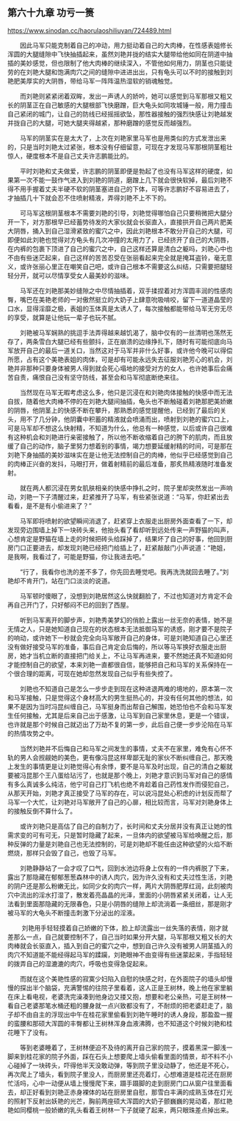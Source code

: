 ## 第六十九章 功亏一篑

https://www.sinodan.cc/haorulaoshiliuyan/724489.html

　　因此马军只能克制着自己的冲动，用力挺动着自己的大肉棒，在性感表姐修长浑圆的大腿缝隙中飞快抽插起来，虽然刘艳并拢的结实大腿带给他如同在阴道中抽插的美妙感觉，但也限制了他大肉棒的继续深入，不管他如何用力，阴茎也只能徒劳的在刘艳大腿和饱满肉穴之间的缝隙中进进出出，只有龟头可以不时的接触到刘艳肥美厚实的大阴唇，带给马军一阵阵温热湿软的销魂触觉。

　　而刘艳则紧紧闭着双眸，发出一声诱人的娇吟，她可以感觉到马军那根又粗又长的阴茎正在自己敏感的大腿根部飞快磨蹭，巨大龟头如同攻城锤一般，用力撞击自己紧闭的城门，让自己的防线已经摇摇欲坠，那性器接触的强烈快感让刘艳越发并拢自己的大腿，可她大腿夹得越紧，那种磨蹭的感觉反而越强烈。

　　马军的阴茎实在是太大了，上次在刘艳家里马军也是用类似的方式发泄出来的，只是当时刘艳太过紧张，根本没有仔细留意，可现在才发现马军那根阴茎粗壮惊人，硬度根本不是自己丈夫许志鹏能比的。

　　平时刘艳和丈夫做爱，许志鹏的阴茎即便是勃起了也没有马军这样的硬度，如果第一次不能一鼓作气进入到刘艳的阴道，磨蹭上几下就会很快软掉，最后刘艳不得不用手握着丈夫半硬不软的阴茎塞进自己的下体，可等许志鹏好不容易进去了，才抽插几十下就会忍不住喷射精液，弄得刘艳不上不下的。

　　可马军这根阴茎根本不需要刘艳的引导，刘艳觉得哪怕自己只要稍微把大腿分开一下，对方那根早已经蓄势待发的大家伙就会长驱直入，直接拱开自己两片肥美大阴唇，捅入到自己湿滑紧致的蜜穴之中，因此刘艳根本不敢分开自己的大腿，可即便如此刘艳也觉得对方龟头有几次冲撞的太用力了，已经挤开了自己的大阴唇，在内裤的包裹下顶进了自己的蜜穴之中，自己这样还算是清白之躯吗，刘艳心中也不由有些迷茫起来，自己这样的苦苦忍受在张丽看起来完全就是掩耳盗铃，毫无意义，或许张丽心里正在嘲笑自己吧，或许自己根本不需要这么纠结，只需要把腿轻轻分开，就可以尽情享受女人最美妙的滋味。

　　马军还在刘艳那美妙缝隙之中尽情抽插着，双手揉捏着对方浑圆丰润的性感肉臀，嘴巴在美艳老师的一对傲然挺立的大奶子上肆意吮吸啃咬，留下一道道晶莹的口水，显得淫靡之极，表姐的玉体真是太诱人了，每次接触都能带给马军无穷无尽的享受，就算是让他玩一辈子也玩不腻。

　　刘艳被马军娴熟的挑逗手法弄得越来越饥渴了，脑中仅有的一丝清明也荡然无存了，两条雪白大腿已经有些颤抖，正在崩溃的边缘挣扎下，随时有可能彻底向马军放开自己的最后一道关口，当然这对于马军并非什么好事，或许他今晚可以得偿所愿，占有这个美艳表姐的肉体，可是却有可能永远失去征服刘艳芳心的机会，刘艳并非那种只要身体被男人得到就会死心塌地的接受对方的女人，也许她事后会痛苦自责，痛恨自己没有坚守防线，甚至会和马军彻底断绝来往。

　　当然现在马军无暇考虑这么多，他只是沉浸在和刘艳肉体接触的快感中而无法自拔，随着他大肉棒不停的在刘艳大腿间抽插，龟头也不断触碰着刘艳那肥美娇嫩的阴唇，他阴茎上的快感不断在攀升，那熟悉的感觉提醒他，已经到了最后的关头，用不了几分钟，他阴囊中积蓄的精液就会喷涌而出，喷射到刘艳的蜜穴口上，可是马军却不想这么快射精，不知道为什么，他总有一种感觉，以后或许自己很难有这种机会和刘艳进行亲密接触了，所以他不断收缩着自己的胯下的肌肉，而且放缓了自己的动作，脑子里努力想着别的事情，竭力想要延缓射精的时间，可是那在刘艳下身抽插的美妙滋味实在是让他无法控制自己的肉棒，他似乎已经感觉到自己的肉棒正兴奋的发抖，马眼打开，做着射精前的最后准备，那炙热精液随时准备发射。

　　就在两人都沉浸在男女肌肤相亲的快感中挣扎之时，院子里却突然发出一声响动，刘艳一下子清醒过来，赶紧推开了马军，有些紧张说道：“马军，你赶紧出去看看，是不是有小偷进来了？”

　　马军即将喷射的欲望瞬间消退了，赶紧穿上衣服走出厨房外面查看了一下，却发现旁边围墙上掉下一块砖头来，他抬头看了看却听到远处传来一声野猫的叫声，心想肯定是野猫在墙上走的时候把砖头给踩掉了，结果坏了自己的好事，他回到厨房门口正要进去，却发现刘艳已经把门给插上了，赶紧敲敲门小声说道：“艳姐，是我啊，我看过了，可能是野猫，你让我进去吧。”

　　“行了，我看你也洗的差不多了，你先回去睡觉吧。我再洗洗就回去睡了。”刘艳却不肯开门，站在门口淡淡的说道。

　　马军顿时傻眼了，没想到刘艳居然这么快就翻脸了，不过也知道对方肯定不会再自己开门了，只好郁闷不已的回到了西屋。

　　听到马军离开的脚步声，刘艳秀美梦幻的俏脸上露出一丝无奈的表情，她不是无情之人，只是她知道自己现在的状态根本无法抵御马军的诱惑，刚才要不是院子的响动，或许她下一秒就会完全向马军敞开自己的身体，可是刘艳知道自己心里还没有做好接受马军的准备，事后自己肯定会后悔的，所以等马军换好衣服走出厨房，她才当机立断的直接把门给关上，不让马军再进来，要不然她还真不知道如何才能控制自己的欲望，本来刘艳一直都很自信，能够把自己和马军的关系保持在一个很合理的距离，可现在她却忽然发现自己似乎有些失控了。

　　刘艳也不知道自己是怎么一步步走到现在这种进退两难的境地的，原本第一次和马军接触，只是觉得这个身材高大的男生挺热心的，并没有任何其他的想法，如果不是因为当时冯昆纠缠自己，马军挺身而出帮自己解围，她恐怕也不会和马军发生任何接触，尤其是后来自己出于感激，让马军到自己家里休息，更是一个错误，也许就是那个时候自己就迈出了万劫不复的第一步，此后自己便一步步沦陷在马军的热情攻势之中。

　　当然刘艳并不后悔自己和马军之间发生的事情，丈夫不在家里，难免有心怀不轨的男人会觊觎她的美色，更有像冯昆这样卑鄙无耻的家伙不断纠缠自己，那天晚上发生的事情更是让刘艳觉得心有余悸，要不是马军及时出现，自己的清白之躯就要被冯昆那个王八蛋给玷污了，也就是那个晚上，刘艳才意识到马军对自己的感情有多么真诚多么纯洁，他宁可自己打飞机也绝不肯趁着自己药性发作而侵犯自己，从那天开始，刘艳才真正接受了马军的存在，可以说冯昆处心积虑的计划反而帮了马军一个大忙，让刘艳对马军敞开了自己的心扉，相比较而言，马军对刘艳身体上的接触反倒不算什么了。

　　或许刘艳只是高估了自己的自制力了，长时间和丈夫分居并没有真正让她的性需求变的可有可无，只是暂时隐藏了起来，一旦体内的欲望被马军给唤醒之后，那种反弹的力量是刘艳自己也无法控制的，可是刘艳却不能任由这种欲望的火焰不断燃烧，那样只会毁了自己，也毁了马军。

　　刘艳静静站了一会才叹了口气，回到水池边将身上仅有的一件内裤脱了下来，露出了那隐藏在郁郁葱葱森林中的诱人肉穴，因为许久没有和丈夫过性生活，刘艳的阴户还是那么粉嫩无比，如同少女的肉穴一样，两片大阴唇肥厚红润，此刻被肉穴中流出的淫水打湿了，散发着亮晶晶的光泽，里面的小阴唇紧紧关闭着，让人无法看到里面那隐藏的无限春色，只是小阴唇的缝隙上却流淌着一条细丝，那是刚才被马军的大龟头不断撞击刺激下分泌出的淫液。

　　 刘艳用手轻轻摸着自己娇嫩的下体，脸上却流露出一丝失落的表情，刚才就差那么一点，自己就要控制不了，自己当时如果分开大腿，马军那根又粗又长的大肉棒就会长驱直入，插入到自己的蜜穴之中，想到自己许久没有被男人阴茎插入的肉穴不知道能不能经得起马军的蹂躏，刘艳眼神不由变得有些迷蒙起来，手指轻轻的拨弄自己的湿漉漉的肉穴，呼吸也变得急促起来。

　　而就在这个美艳性感的寂寞少妇陷入自慰的快感之时，在外面院子的墙头却慢慢的探出半个脑袋，充满警惕的往院子里看着，这人正是王树林，晚上他在家里躺在床上看电视，老婆洗完澡凑到他身边又搂又抱，想要和老公亲热，可是王树林一看自己老婆那笔水桶还粗的腰身就一点兴致都没有了，不耐烦的把老婆赶走了，脑子却不由自主的浮现出中午在桂花家里偷看到刘艳午睡时的诱人身段，那盈盈一握的蛮腰和那硕大浑圆的丰臀都让王树林浑身血液沸腾，也不知道这个时候刘艳和桂花睡下了没有。

　　等到老婆睡着了，王树林便迫不及待的离开自己家的院子，摸着黑深一脚浅一脚来到桂花家的院子外面，踩在石头上想要爬上墙头偷看里面的情景，却不料不小心碰掉了一块砖头，吓得他半天没敢动弹，等到院子里没动静了，他还是不死心，再次爬上了墙头，看到院子里没人，而厨房里还亮着灯，心想难道是桂花还在厨房忙活吗，心中一动便从墙上慢慢爬下来，蹑手蹑脚的走到厨房门口从窗户往里面看去，却正好看到刘艳正赤身裸体的站在厨房里自慰，那雪白丰满的成熟玉体在灯光的照射下反射出妖艳的光芒，胸前两座硕大浑圆的大奶子颤巍巍的晃动着，那红艳艳如同樱桃一般娇嫩的乳头看着王树林一下子就硬了起来，两只眼珠差点掉出来。

